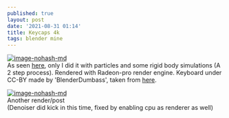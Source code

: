 ```yaml
---
published: true
layout: post
date: '2021-08-31 01:14'
title: Keycaps 4k
tags: blender mine 
---
```

[![image-nohash-md](https://images.weserv.nl/?url=https://i.imgur.com/vI2Qtwg.jpg)](https://images.weserv.nl/?url=https://i.imgur.com/rfKCVDg.jpg)  
As seen [here](https://www.youtube.com/watch?v=rQguvZ3Xtgk), only I did it with particles and some rigid body simulations (A 2 step process). Rendered with Radeon-pro render engine. Keyboard under CC-BY made by 'BlenderDumbass', taken from [here](https://www.blendswap.com/blend/25161).

 [![image-nohash-md](https://images.weserv.nl/?url=https://i.imgur.com/4nK2Pzs.jpg)](https://images.weserv.nl/?url=https://i.imgur.com/fMysPCC.jpg)  
 Another render/post  
(Denoiser did kick in this time, fixed by enabling cpu as renderer as well)  